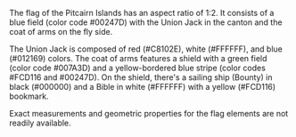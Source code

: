 The flag of the Pitcairn Islands has an aspect ratio of 1:2. It consists of a blue field (color code #00247D) with the Union Jack in the canton and the coat of arms on the fly side.

The Union Jack is composed of red (#C8102E), white (#FFFFFF), and blue (#012169) colors. The coat of arms features a shield with a green field (color code #007A3D) and a yellow-bordered blue stripe (color codes #FCD116 and #00247D). On the shield, there's a sailing ship (Bounty) in black (#000000) and a Bible in white (#FFFFFF) with a yellow (#FCD116) bookmark.

Exact measurements and geometric properties for the flag elements are not readily available.